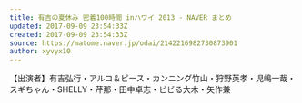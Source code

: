 ```yaml
---
title: 有吉の夏休み 密着100時間 inハワイ 2013 - NAVER まとめ
updated: 2017-09-09 23:54:33Z
created: 2017-09-09 23:54:33Z
source: https://matome.naver.jp/odai/2142216982730873901
author: xyvyx10
---
```


【出演者】有吉弘行・アルコ＆ピース・カンニング竹山・狩野英孝・児嶋一哉・スギちゃん・SHELLY・芹那・田中卓志・ビビる大木・矢作兼
